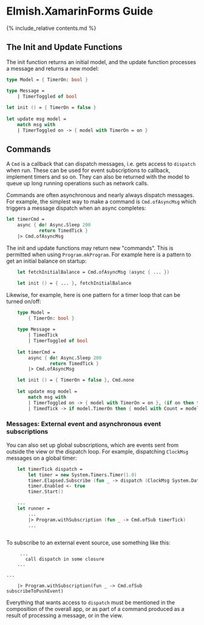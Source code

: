 Elmish.XamarinForms Guide
=======

{% include_relative contents.md %}

The Init and Update Functions
------

The init function returns an initial model, and the update function processes a message and returns a new model:
```fsharp
type Model = { TimerOn: bool } 

type Message = 
    | TimerToggled of bool
    
let init () = { TimerOn = false }
    
let update msg model =
    match msg with
    | TimerToggled on -> { model with TimerOn = on }
```

Commands
------

A `Cmd` is a callback that can dispatch messages, i.e. gets access to `dispatch` when run.
These can be used for event subscriptions to callback, implement timers and so on. They can also be returned
with the model to queue up long running operations such as network calls.

Commands are often asynchronous and nearly always dispatch messages. For example, the simplest way to make a command
is `Cmd.ofAsyncMsg` which triggers a message dispatch when an async completes:
```fsharp
let timerCmd = 
    async { do! Async.Sleep 200
            return TimedTick }
    |> Cmd.ofAsyncMsg
```

The init and update functions may return new "commands".  This is permitted when using `Program.mkProgram`.
For example here is a pattern  to get an initial balance on startup:
```fsharp
    let fetchInitialBalance = Cmd.ofAsyncMsg (async { ... })

    let init () = { ... }, fetchInitialBalance
```
Likewise, for example, here is one pattern for a timer loop that can be turned on/off:

```fsharp
    type Model = 
        { TimerOn: bool }
        
    type Message = 
        | TimedTick
        | TimerToggled of bool
        
    let timerCmd = 
        async { do! Async.Sleep 200
                return TimedTick }
        |> Cmd.ofAsyncMsg

    let init () = { TimerOn = false }, Cmd.none
    
    let update msg model =
        match msg with
        | TimerToggled on -> { model with TimerOn = on }, (if on then timerCmd else Cmd.none)
        | TimedTick -> if model.TimerOn then { model with Count = model.Count + model.Step }, timerCmd else model, Cmd.none
```

### Messages: External event and asynchronous event subscriptions

You can also set up global subscriptions, which are events sent from outside the view or the dispatch loop. For example, dispatching `ClockMsg` messages on a global timer:
```fsharp
    let timerTick dispatch =
        let timer = new System.Timers.Timer(1.0)
        timer.Elapsed.Subscribe (fun _ -> dispatch (ClockMsg System.DateTime.Now)) |> ignore
        timer.Enabled <- true
        timer.Start()

    ...
    let runner = 
        ...
        |> Program.withSubscription (fun _ -> Cmd.ofSub timerTick)
        ...
        
```
To subscribe to an external event source, use something like this:
```let subscribeToPushEvent disptach = 
     ...
       call dispatch in some closure
    ...

...

    |> Program.withSubscription(fun _ -> Cmd.ofSub subscribeToPushEvent)
```

Everything that wants access to `dispatch` must be mentioned in the composition of the overall app, or as part of a command produced as a result of processing a message, or in the view.

